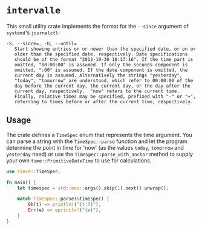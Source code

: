 # `intervalle`

This small utility crate implements the format for the `--since` argument of `systemd`'s `journalctl`:
```
-S, --since=, -U, --until=
   Start showing entries on or newer than the specified date, or on or
   older than the specified date, respectively. Date specifications
   should be of the format "2012-10-30 18:17:16". If the time part is
   omitted, "00:00:00" is assumed. If only the seconds component is
   omitted, ":00" is assumed. If the date component is omitted, the
   current day is assumed. Alternatively the strings "yesterday",
   "today", "tomorrow" are understood, which refer to 00:00:00 of the
   day before the current day, the current day, or the day after the
   current day, respectively.  "now" refers to the current time.
   Finally, relative times may be specified, prefixed with "-" or "+",
   referring to times before or after the current time, respectively.
```

## Usage

The crate defines a `TimeSpec` enum that represents the time argument. You can parse a string with the `TimeSpec::parse` function and let the program determine the point in time for 'now' (as the values `today`, `tomorrow` and `yesterday` need) or use the `TimeSpec::parse_with_anchor` method to supply your own `time::PrimitiveDateTime` to use for calculations. 

```rs
use since::TimeSpec;

fn main() {
    let timespec = std::env::args().skip(1).next().unwrap();

    match TimeSpec::parse(&timespec) {
        Ok(t) => println!("{t:?}"),
        Err(e) => eprintln!("{e}"),
    }
}
```
